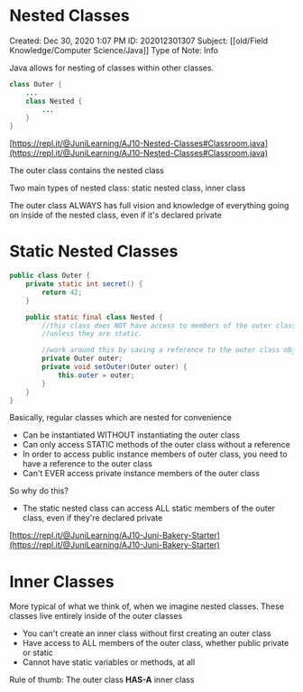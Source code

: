 # Nested Classes

Created: Dec 30, 2020 1:07 PM
ID: 202012301307
Subject: [[old/Field Knowledge/Computer Science/Java]]
Type of Note: Info

Java allows for nesting of classes within other classes.

```java
class Outer {
	...
	class Nested {
		...
	}
}
```

[https://repl.it/@JuniLearning/AJ10-Nested-Classes#Classroom.java](https://repl.it/@JuniLearning/AJ10-Nested-Classes#Classroom.java)

The outer class contains the nested class

Two main types of nested class: static nested class, inner class

The outer class ALWAYS has full vision and knowledge of everything going on inside of the nested class, even if it's declared private

# Static Nested Classes

```java
public class Outer {
	private static int secret() {
		return 42;
	}

	public static final class Nested {
		//this class does NOT have access to members of the outer class
		//unless they are static.

		//work around this by saving a reference to the outer class object:
		private Outer outer;
		private void setOuter(Outer outer) {
			this.outer = outer;
		}
	}
}
```

Basically, regular classes which are nested for convenience

- Can be instantiated WITHOUT instantiating the outer class
- Can only access STATIC methods of the outer class without a reference
- In order to access public instance members of outer class, you need to have a reference to the outer class
- Can't EVER access private instance members of the outer class

So why do this?

- The static nested class can access ALL static members of the outer class, even if they're declared private

[https://repl.it/@JuniLearning/AJ10-Juni-Bakery-Starter](https://repl.it/@JuniLearning/AJ10-Juni-Bakery-Starter)

# Inner Classes

More typical of what we think of, when we imagine nested classes. These classes live entirely inside of the outer classes

- You can't create an inner class without first creating an outer class
- Have access to ALL members of the outer class, whether public private or static
- Cannot have static variables or methods, at all

Rule of thumb: The outer class **HAS-A** inner class